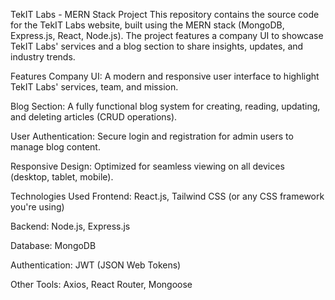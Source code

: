 TekIT Labs - MERN Stack Project
This repository contains the source code for the TekIT Labs website, built using the MERN stack (MongoDB, Express.js, React, Node.js). The project features a company UI to showcase TekIT Labs' services and a blog section to share insights, updates, and industry trends.

Features
Company UI: A modern and responsive user interface to highlight TekIT Labs' services, team, and mission.

Blog Section: A fully functional blog system for creating, reading, updating, and deleting articles (CRUD operations).

User Authentication: Secure login and registration for admin users to manage blog content.

Responsive Design: Optimized for seamless viewing on all devices (desktop, tablet, mobile).

Technologies Used
Frontend: React.js, Tailwind CSS (or any CSS framework you're using)

Backend: Node.js, Express.js

Database: MongoDB

Authentication: JWT (JSON Web Tokens)

Other Tools: Axios, React Router, Mongoose
